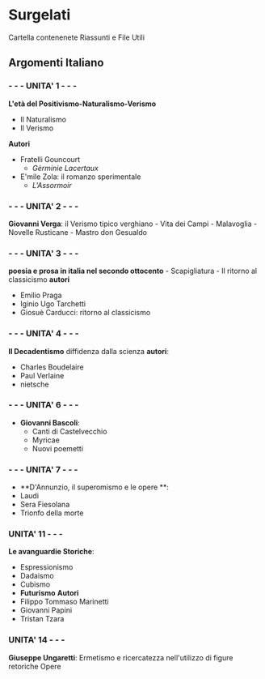 # Surgelati

Cartella contenenete Riassunti e File Utili

## Argomenti Italiano

### - - -  UNITA' 1 - - - 
**L'età del Positivismo-Naturalismo-Verismo**
- Il Naturalismo
- Il Verismo

**Autori**
- Fratelli Gouncourt
	- *Gèrminie Lacertaux*
- E'mile Zola: il romanzo sperimentale
	- *L'Assormoir*

### - - - UNITA' 2 - - - 
 **Giovanni Verga**: il Verismo tipico verghiano
	- Vita dei Campi
	- Malavoglia
	- Novelle Rusticane
	- Mastro don Gesualdo
### - - - UNITA' 3	- - -
**poesia e prosa in italia nel secondo ottocento**
	- Scapigliatura
	- Il ritorno al classicismo	
**autori**
- Emilio Praga
- Iginio Ugo Tarchetti
- Giosuè Carducci: ritorno al classicismo
### - - - UNITA' 4 - - -
**Il Decadentismo**
diffidenza dalla scienza 
**autori**:
- Charles Boudelaire
- Paul Verlaine
- nietsche
### - - - UNITA' 6 - - -
- **Giovanni Bascoli**:
	- Canti di Castelvecchio
	- Myricae
	- Nuovi poemetti
### - - - UNITA' 7 - - -
- **D'Annunzio, il superomismo e le opere **:
- Laudi
- Sera Fiesolana
- Trionfo della morte
### UNITA' 11 - - - 
**Le avanguardie Storiche**:
- Espressionismo
- Dadaismo
- Cubismo
- **Futurismo**
**Autori**
- Filippo Tommaso Marinetti
- Giovanni Papini
- Tristan Tzara

### UNITA' 14 - - - 
**Giuseppe Ungaretti**:
Ermetismo e ricercatezza nell'utilizzo di figure retoriche
Opere 

<!--stackedit_data:
eyJoaXN0b3J5IjpbNjg4NjU5Mjg0LDEwMDI4OTc1ODQsLTE3OT
cxNTY0MzksLTI1OTMzOTI3NCwtNjYwMjc5MTE1LDIwMDE4OTc2
MSwtOTk5NTY5NDY2LDE4OTM4NjU4NTIsMjIxNDc1OTMzLDE2OD
M4MTA1MTQsLTU0MTMxMzYyNCwxMzM0Njk1NjMwLC0xNzI4NTE2
MzAzLDE3NjA2MjQyMzcsNDI3ODE4MDkzLC0yNjExMTU0OSwyMT
MwMTk1Nzg0XX0=
-->